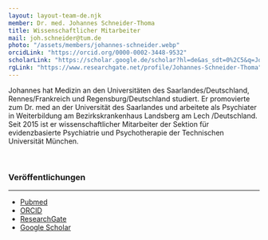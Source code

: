 ```yaml
---
layout: layout-team-de.njk
member: Dr. med. Johannes Schneider-Thoma
title: Wissenschaftlicher Mitarbeiter
mail: joh.schneider@tum.de
photo: "/assets/members/johannes-schneider.webp"
orcidLink: "https://orcid.org/0000-0002-3448-9532"
scholarLink: "https://scholar.google.de/scholar?hl=de&as_sdt=0%2C5&q=Johannes+Schneider-Thoma&btnG"
rgLink: "https://www.researchgate.net/profile/Johannes-Schneider-Thoma"
---
```


Johannes hat Medizin an den Universitäten des Saarlandes/Deutschland, Rennes/Frankreich und Regensburg/Deutschland studiert. Er promovierte zum Dr. med an der Universität des Saarlandes und arbeitete als Psychiater in Weiterbildung am Bezirkskrankenhaus Landsberg am Lech /Deutschland. Seit 2015 ist er wissenschaftlicher Mitarbeiter der Sektion für evidenzbasierte Psychiatrie und Psychotherapie der Technischen Universität München. 

<br>

### Veröffentlichungen
---

- [Pubmed](https://pubmed.ncbi.nlm.nih.gov/?term=schneider-thoma)
- [ORCID](https://orcid.org/0000-0002-3448-9532)
- [ResearchGate](https://www.researchgate.net/profile/Johannes-Schneider-Thoma)
- [Google Scholar](https://scholar.google.de/scholar?hl=de&as_sdt=0%2C5&q=Johannes+Schneider-Thoma&btnG)
